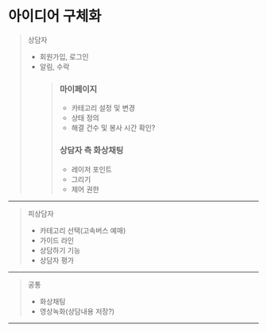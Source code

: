 # 아이디어 구체화

> 상담자
>
> - 회원가입, 로그인
> - 알림, 수락
>   > ### 마이페이지
>   >
>   > - 카테고리 설정 및 변경
>   > - 상태 정의
>   > - 해결 건수 및 봉사 시간 확인?
>   >
>   > ### 상담자 측 화상채팅
>   >
>   > - 레이저 포인트
>   > - 그리기
>   > - 제어 권한

---

> 피상담자
>
> - 카테고리 선택(고속버스 예매)
> - 가이드 라인
> - 상담하기 기능
> - 상담자 평가

---

> 공통
>
> - 화상채팅
> - 영상녹화(상담내용 저장?)

---
